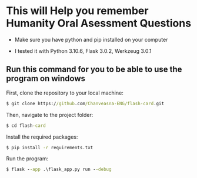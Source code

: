 # This will Help you remember Humanity Oral Asessment Questions

- Make sure you have python and pip installed on your computer

- I tested it with Python 3.10.6, Flask 3.0.2, Werkzeug 3.0.1

## Run this command for you to be able to use the program on windows

First, clone the repository to your local machine:
```bat
$ git clone https://github.com/Chanveasna-ENG/flash-card.git
```

Then, navigate to the project folder:
```bat
$ cd flash-card
```

Install the required packages:
```bat
$ pip install -r requirements.txt
```

Run the program:
```bat
$ flask --app .\flask_app.py run --debug
```